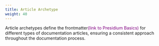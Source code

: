 ```yaml
---
title: Article Archetype
weight: 40
---
```

Article archetypes define the frontmatter<span style="color:purple">(link to Presidium Basics)</span> for different types of documentation articles, ensuring a consistent approach throughout the documentation process.